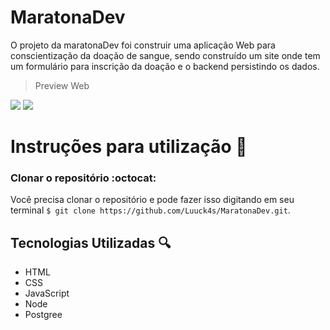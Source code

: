 # MaratonaDev

O projeto da maratonaDev foi construir uma aplicação Web para conscientização da doação de sangue, sendo construído um site onde tem um formulário para inscrição da doação e o backend persistindo os dados.

> Preview Web

<img  src="https://github.com/Luuck4s/MaratonaDev/blob/master/.github/home-screen.png?raw=true" />

<img  src="https://github.com/Luuck4s/MaratonaDev/blob/master/.github/home_screen_form.png?raw=true" />

# Instruções para utilização :hammer:

### Clonar o repositório :octocat:

Você precisa clonar o repositório e pode fazer isso digitando em seu terminal `$ git clone https://github.com/Luuck4s/MaratonaDev.git`.

## Tecnologias Utilizadas :mag:

- HTML
- CSS
- JavaScript
- Node
- Postgree
